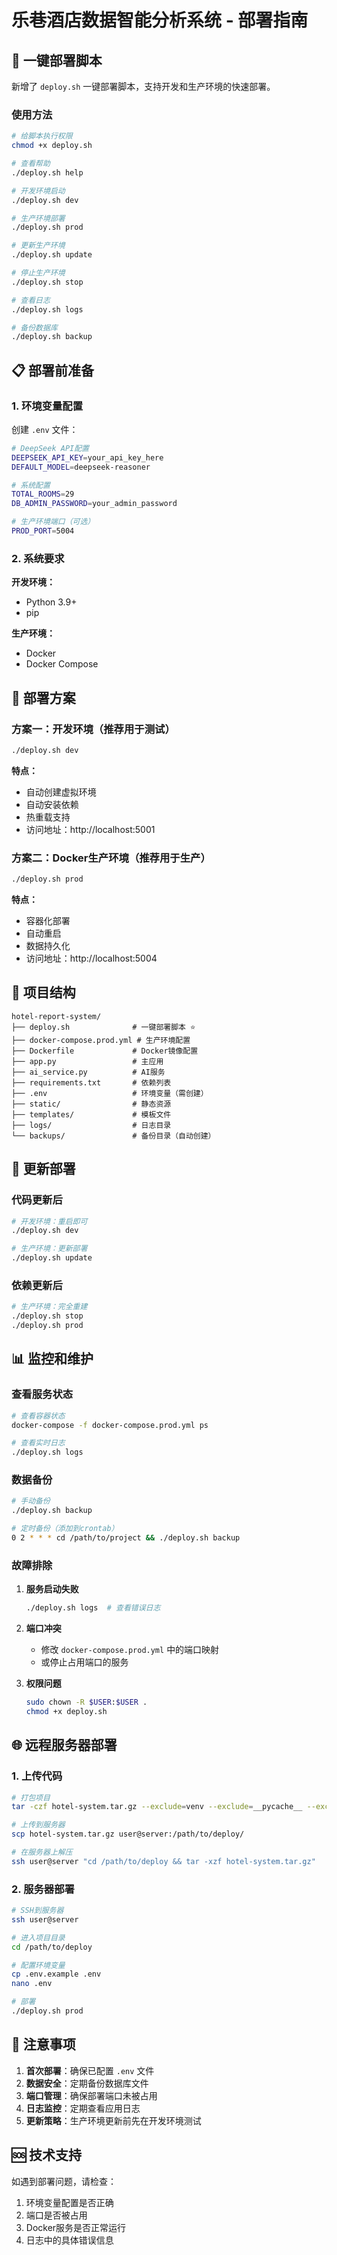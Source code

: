 # 乐巷酒店数据智能分析系统 - 部署指南

## 🚀 一键部署脚本

新增了 `deploy.sh` 一键部署脚本，支持开发和生产环境的快速部署。

### 使用方法

```bash
# 给脚本执行权限
chmod +x deploy.sh

# 查看帮助
./deploy.sh help

# 开发环境启动
./deploy.sh dev

# 生产环境部署
./deploy.sh prod

# 更新生产环境
./deploy.sh update

# 停止生产环境
./deploy.sh stop

# 查看日志
./deploy.sh logs

# 备份数据库
./deploy.sh backup
```

## 📋 部署前准备

### 1. 环境变量配置

创建 `.env` 文件：

```bash
# DeepSeek API配置
DEEPSEEK_API_KEY=your_api_key_here
DEFAULT_MODEL=deepseek-reasoner

# 系统配置
TOTAL_ROOMS=29
DB_ADMIN_PASSWORD=your_admin_password

# 生产环境端口（可选）
PROD_PORT=5004
```

### 2. 系统要求

**开发环境：**
- Python 3.9+
- pip

**生产环境：**
- Docker
- Docker Compose

## 🔧 部署方案

### 方案一：开发环境（推荐用于测试）

```bash
./deploy.sh dev
```

**特点：**
- 自动创建虚拟环境
- 自动安装依赖
- 热重载支持
- 访问地址：http://localhost:5001

### 方案二：Docker生产环境（推荐用于生产）

```bash
./deploy.sh prod
```

**特点：**
- 容器化部署
- 自动重启
- 数据持久化
- 访问地址：http://localhost:5004

## 📁 项目结构

```
hotel-report-system/
├── deploy.sh              # 一键部署脚本 ⭐
├── docker-compose.prod.yml # 生产环境配置
├── Dockerfile             # Docker镜像配置
├── app.py                 # 主应用
├── ai_service.py          # AI服务
├── requirements.txt       # 依赖列表
├── .env                   # 环境变量（需创建）
├── static/                # 静态资源
├── templates/             # 模板文件
├── logs/                  # 日志目录
└── backups/               # 备份目录（自动创建）
```

## 🔄 更新部署

### 代码更新后

```bash
# 开发环境：重启即可
./deploy.sh dev

# 生产环境：更新部署
./deploy.sh update
```

### 依赖更新后

```bash
# 生产环境：完全重建
./deploy.sh stop
./deploy.sh prod
```

## 📊 监控和维护

### 查看服务状态

```bash
# 查看容器状态
docker-compose -f docker-compose.prod.yml ps

# 查看实时日志
./deploy.sh logs
```

### 数据备份

```bash
# 手动备份
./deploy.sh backup

# 定时备份（添加到crontab）
0 2 * * * cd /path/to/project && ./deploy.sh backup
```

### 故障排除

1. **服务启动失败**
   ```bash
   ./deploy.sh logs  # 查看错误日志
   ```

2. **端口冲突**
   - 修改 `docker-compose.prod.yml` 中的端口映射
   - 或停止占用端口的服务

3. **权限问题**
   ```bash
   sudo chown -R $USER:$USER .
   chmod +x deploy.sh
   ```

## 🌐 远程服务器部署

### 1. 上传代码

```bash
# 打包项目
tar -czf hotel-system.tar.gz --exclude=venv --exclude=__pycache__ --exclude=.git .

# 上传到服务器
scp hotel-system.tar.gz user@server:/path/to/deploy/

# 在服务器上解压
ssh user@server "cd /path/to/deploy && tar -xzf hotel-system.tar.gz"
```

### 2. 服务器部署

```bash
# SSH到服务器
ssh user@server

# 进入项目目录
cd /path/to/deploy

# 配置环境变量
cp .env.example .env
nano .env

# 部署
./deploy.sh prod
```

## 📝 注意事项

1. **首次部署**：确保已配置 `.env` 文件
2. **数据安全**：定期备份数据库文件
3. **端口管理**：确保部署端口未被占用
4. **日志监控**：定期查看应用日志
5. **更新策略**：生产环境更新前先在开发环境测试

## 🆘 技术支持

如遇到部署问题，请检查：
1. 环境变量配置是否正确
2. 端口是否被占用
3. Docker服务是否正常运行
4. 日志中的具体错误信息
